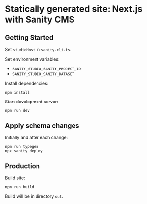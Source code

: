 # Statically generated site: Next.js with Sanity CMS

## Getting Started

Set `studioHost` in `sanity.cli.ts`.

Set environment variables:

- `SANITY_STUDIO_SANITY_PROJECT_ID`
- `SANITY_STUDIO_SANITY_DATASET`

Install dependencies:

```
npm install
```

Start development server:

```
npm run dev
```

## Apply schema changes

Initially and after each change:

```
npm run typegen
npx sanity deploy
```

## Production

Build site:

```
npm run build
```

Build will be in directory `out`.
